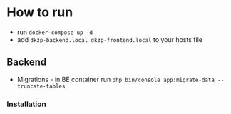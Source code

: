 # How to run

- run `docker-compose up -d`
- add `dkzp-backend.local dkzp-frontend.local` to your hosts file

## Backend

- Migrations - in BE container run `php bin/console app:migrate-data --truncate-tables`

### Installation

